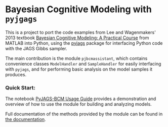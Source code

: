 # Bayesian Cognitive Modeling with `pyjgags`

This is a project to port the code examples from Lee and Wagenmakers' 2013 textbook [Bayesian Cognitive Modeling: A Practical Course](https://bayesmodels.com/) from MATLAB into Python, using the [pyjags](https://github.com/tmiasko/pyjags) package for interfacing Python code with the JAGS Gibbs sampler.

The main contribution is the module `pjbcmassistant`, which contains convenience classes `ModelHandler` and `SampleHandler` for easily interfacing with `pyjags`, and for performing basic analysis on the model samples it produces.

### Quick Start:
The notebook [PyJAGS-BCM Usage Guide](https://github.com/icushman/pjBCM/blob/master/GettingStarted/PyJAGS-BCM%20Usage%20Guide.ipynb) provides a demonstration and overview of how to use the module for building and analyzing models.

Full documentation of the methods provided by the module can be found in [the documentation](https://github.com/icushman/pjBCM/blob/master/docs.md).
